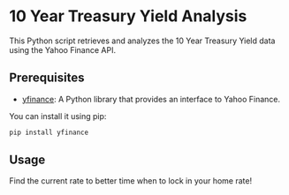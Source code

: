# 10 Year Treasury Yield Analysis

This Python script retrieves and analyzes the 10 Year Treasury Yield data using the Yahoo Finance API.

## Prerequisites

- [yfinance](https://pypi.org/project/yfinance/): A Python library that provides an interface to Yahoo Finance.

You can install it using pip:

```bash
pip install yfinance
```

## Usage

Find the current rate to better time when to lock in your home rate! 